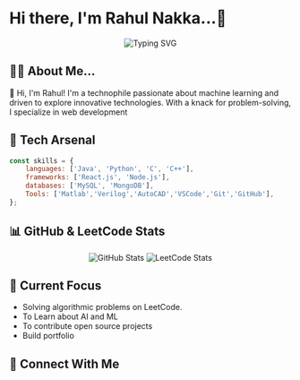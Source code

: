 
# Hi there, I'm Rahul Nakka...👋

<div align="center">
  <img src="[![Typing SVG](https://readme-typing-svg.herokuapp.com?font=Fira+Code&pause=1000&width=435&lines=Web+Developer+;Technophile;Problem+solver+)](https://git.io/typing-svg)" alt="Typing SVG" />
</div>


## 👨‍💻 About Me...
🌟 Hi, I'm Rahul!
I'm a technophile passionate about machine learning and driven to explore innovative technologies. With a knack for problem-solving, I specialize in web development 

## 🔧 Tech Arsenal

```javascript
const skills = {
    languages: ['Java', 'Python', 'C', 'C++'],
    frameworks: ['React.js', 'Node.js'],
    databases: ['MySQL', 'MongoDB'],
    Tools: ['Matlab','Verilog','AutoCAD','VSCode','Git','GitHub'],
};
```

## 📊 GitHub & LeetCode Stats

<div align="center">
  <img src="![GitHub Stats](https://github-readme-stats.vercel.app/api?username=Rahul-Nakka-23&theme=gotham&show_icons=true&hide_border=true&count_private=true)" alt="GitHub Stats" />
  
  <!-- LeetCode Stats Card -->
  <img src="https://leetcard.jacoblin.cool/Rahul_Nakka?theme=dark&font=Noto%20Sans%20Glagolitic" alt="LeetCode Stats" />
</div>

## 🎯 Current Focus
- Solving algorithmic problems on LeetCode.
- To Learn about AI and ML 
- To contribute open source projects 
- Build portfolio
## 🤝 Connect With Me
<div align="center">

</div>


